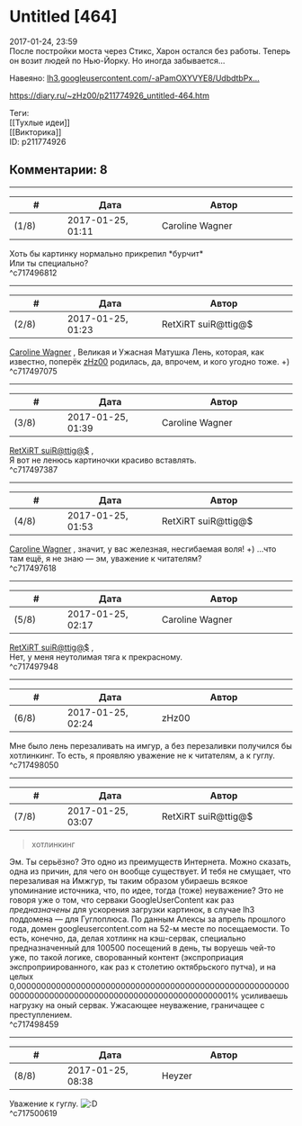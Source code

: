 Untitled [464]
==============

  
2017-01-24, 23:59  
 После постройки моста через Стикс, Харон остался без работы. Теперь он возит людей по Нью-Йорку. Но иногда забывается...   
   
 Навеяно:  [lh3.googleusercontent.com/-aPamOXYVYE8/UdbdtbPx...](https://lh3.googleusercontent.com/-aPamOXYVYE8/UdbdtbPx0eI/AAAAAAAC2ng/K-eNB1GPcmgEVn9Dv9hRaH0HnCInCKDsgCHM/s1600/Taro%25252520070.jpg)    
  
<https://diary.ru/~zHz00/p211774926_untitled-464.htm>  
  
Теги:  
[[Тухлые идеи]]  
[[Викторика]]  
ID: p211774926  


Комментарии: 8
--------------

  


---



|         #         |              Дата              |                     Автор                     |           ID           |
| --- | --- | --- | --- |
| (1/8) | 2017-01-25, 01:11 | Caroline Wagner | c717496812 |

  
 Хоть бы картинку нормально прикрепил \*бурчит\*   
 Или ты специально?   
 ^c717496812

---



|         #         |              Дата              |                     Автор                     |           ID           |
| --- | --- | --- | --- |
| (2/8) | 2017-01-25, 01:23 | RetXiRT suiR@ttig@$ | c717497075 |

  
   [Caroline Wagner](http://docgoldenhand.diary.ru "\"Полет - это когда не падают\" © zHz")  , Великая и Ужасная Матушка Лень, которая, как известно, поперёк  [zHz00](https://zHz00.diary.ru "Untitled")  родилась, да, впрочем, и кого угодно тоже. +)    
 ^c717497075

---



|         #         |              Дата              |                     Автор                     |           ID           |
| --- | --- | --- | --- |
| (3/8) | 2017-01-25, 01:39 | Caroline Wagner | c717497387 |

  
  [RetXiRT suiR@ttig@$](http://Hellspawn.diary.ru "Горчичник")  ,   
 Я вот не ленюсь картиночки красиво вставлять.   
 ^c717497387

---



|         #         |              Дата              |                     Автор                     |           ID           |
| --- | --- | --- | --- |
| (4/8) | 2017-01-25, 01:53 | RetXiRT suiR@ttig@$ | c717497618 |

  
   [Caroline Wagner](http://docgoldenhand.diary.ru "\"Полет - это когда не падают\" © zHz")  , значит, у вас железная, несгибаемая воля! +) …что там ещё, я не знаю — эм, уважение к читателям?    
 ^c717497618

---



|         #         |              Дата              |                     Автор                     |           ID           |
| --- | --- | --- | --- |
| (5/8) | 2017-01-25, 02:17 | Caroline Wagner | c717497948 |

  
  [RetXiRT suiR@ttig@$](http://Hellspawn.diary.ru "Горчичник")  ,   
 Нет, у меня неутолимая тяга к прекрасному.   
 ^c717497948

---



|         #         |              Дата              |                     Автор                     |           ID           |
| --- | --- | --- | --- |
| (6/8) | 2017-01-25, 02:24 | zHz00 | c717498050 |

  
 Мне было лень перезаливать на имгур, а без перезаливки получился бы хотлинкинг. То есть, я проявляю уважение не к читателям, а к гуглу.   
 ^c717498050

---



|         #         |              Дата              |                     Автор                     |           ID           |
| --- | --- | --- | --- |
| (7/8) | 2017-01-25, 03:07 | RetXiRT suiR@ttig@$ | c717498459 |

  
  
>   хотлинкинг  

 Эм. Ты серьёзно? Это одно из преимуществ Интернета. Можно сказать, одна из причин, для чего он вообще существует. И тебя не смущает, что перезаливая на Имжгур, ты таким образом убираешь всякое упоминание источника, что, по идее, тогда (тоже) неуважение? Это не говоря уже о том, что серваки GoogleUserContent как раз  *предназначены*  для ускорения загрузки картинок, в случае lh3 поддомена — для Гуглоплюса. По данным Алексы за апрель прошлого года, домен googleusercontent.com на 52-м месте по посещаемости. То есть, конечно, да, делая хотлинк на кэш-сервак, специально предназначенный для 100500 посещений в день, ты воруешь чей-то уже, по такой логике, сворованный контент (экспроприация экспроприированного, как раз к столетию октябрьского путча), и на целых 0,0000000000000000000000000000000000000000000000000000000000000000000000000000000000000000000000000001% усиливаешь нагрузку на оный сервак. Ужасающее неуважение, граничащее с преступлением.    
 ^c717498459

---



|         #         |              Дата              |                     Автор                     |           ID           |
| --- | --- | --- | --- |
| (8/8) | 2017-01-25, 08:38 | Heyzer | c717500619 |

  
 Уважение к гуглу. ![:D](http://static.diary.ru/picture/1131.gif)   
 ^c717500619
